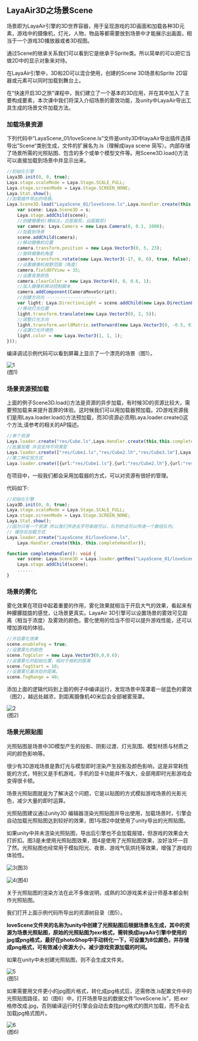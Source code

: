 ## LayaAir3D之场景Scene

场景即为LayaAir引擎的3D世界容器，用于呈现游戏的3D画面和加载各种3D元素，游戏中的摄像机，灯光，人物，物品等都需要放到场景中才能展示出画面，相当于一个游戏3D播放器或者3D视图。

通过Scene的继承关系我们可以看到它是继承于Sprite类。所以简单的可以把它当做2D中的显示对象来对待。

在LayaAir引擎中，3D和2D可以混合使用，创建的Scene 3D场景和Sprite 2D容器或元素可以同时加载到舞台上。

在“快速开启3D之旅”课程中，我们建立了一个基本的3D应用，并在其中加入了主要构成要素，本次课中我们将深入介绍场景的雾效功能，及unity中LayaAir导出工具生成的场景文件加载方法。

### 加载场景资源

下列代码中”LayaScene_01/loveScene.ls”文件是unity3D中layaAir导出插件选择导出”Scene“类别生成，文件的扩展名为.ls（理解成laya scene 简写）。内部存储了场景所需的光照贴图、包含的多个或单个模型文件等。用Scene3D.load()方法可以直接加载到场景中并显示出来。

```typescript
//初始化引擎
Laya3D.init(0, 0, true);
Laya.stage.scaleMode = Laya.Stage.SCALE_FULL;
Laya.stage.screenMode = Laya.Stage.SCREEN_NONE;
Laya.Stat.show();
//加载插件导出的场景。
Laya.Scene3D.load("LayaScene_01/loveScene.ls",Laya.Handler.create(this,function(s:Laya.Scene3D){
  	var scene: Laya.Scene3D = s;
    Laya.stage.addChild(scene);
    //创建摄像机(横纵比，近距裁剪，远距裁剪)
    var camera: Laya.Camera = new Laya.Camera(0, 0.1, 1000);
    //加载到场景
    scene.addChild(camera);
    //移动摄像机位置
    camera.transform.position = new Laya.Vector3(0, 5, 23);
    //旋转摄像机角度
    camera.transform.rotate(new Laya.Vector3(-17, 0, 0), true, false);
    //设置摄像机视野范围（角度）
    camera.fieldOfView = 35;
    //设置背景颜色
    camera.clearColor = new Laya.Vector4(0, 0, 0.6, 1);
    //加入摄像机移动控制脚本
    camera.addComponent(CameraMoveScript);
    //创建方向光 -------------------
    var light: Laya.DirectionLight = scene.addChild(new Laya.DirectionLight()) as Laya.DirectionLight;
    //移动灯光位置
    light.transform.translate(new Laya.Vector3(0, 2, 5));
    //调整灯光方向
  	light.transform.worldMatrix.setForward(new Laya.Vector3(0, -0.5, 0));
    //设置灯光环境色
    light.color = new Laya.Vector3(1, 1, 1);
}));
```

编译调试示例代码可以看到屏幕上显示了一个漂亮的场景（图1）。

![1](img/1.png)<br>(图1)

### 场景资源预加载

上面的例子Scene3D.load()方法是资源的异步加载，有时候3D的资源比较大，需要预加载来来提升首屏的体验。这时候我们可以用加载器预加载。2D游戏资源我们是用Laya.loader.load()方法预加载，而3D资源必须用Laya.loader.create()这个方法,请参考的相关的AP描述。

```typescript
//单个资源
Laya.loader.create("res/Cube.ls",Laya.Handler.create(this,this.completeHandler));
//批量加载 并且支持不同类型
Laya.loader.create(["res/Cube1.ls","res/Cube2.lh","res/Cube3.lm"],Laya.Handler.create(this,this.completeHandler));
//第二种实现方式
Laya.loader.create([{url:"res/Cube1.ls"},{url:"res/Cube2.lh"},{url:"res/Cube3.lm"}],Laya.Handler.create(this,this.completeHandler));
```

在项目中，一般我们都会采用加载器的方式，可以对资源有很好的管理。

代码如下:

```typescript
//初始化引擎
Laya3D.init(0, 0, true);
Laya.stage.scaleMode = Laya.Stage.SCALE_FULL;
Laya.stage.screenMode = Laya.Stage.SCREEN_NONE;
Laya.Stat.show();
//因为只有一个资源 所以我们传进去字符串就可以，队列的话可以传递一个数组队列。
// 缓存后加载方式
Laya.loader.create("LayaScene_01/loveScene.ls",
    Laya.Handler.create(this, this.completeHandler));

function completeHandler(): void {
    var scene: Laya.Scene3D = Laya.loader.getRes("LayaScene_01/loveScene.ls");
    Laya.stage.addChild(scene);
	......
}
```

### 场景的雾化

雾化效果在项目中起着重要的作用，雾化效果就相当于开启大气的效果，看起来有种朦朦胧胧的感觉，让场景更真实。LayaAir 3D引擎可以设置场景的雾效可见距离（相当于浓度）及雾效的颜色。雾化使用的恰当不但可以提升游戏性能，还可以增加游戏的体验。

```typescript
//开启雾化效果
scene.enableFog = true;
//设置雾化的颜色
scene.fogColor = new Laya.Vector3(0,0,0.6);
//设置雾化的起始位置，相对于相机的距离
scene.fogStart = 10;
//设置雾化最浓处的距离。
scene.fogRange = 40;
```

添加上面的逻辑代码到上面的例子中编译运行，发现场景中笼罩着一层蓝色的雾效（图2），越远处越浓，到距离摄像机40米后会全部被雾笼罩。

![2](img/2.png)</br>(图2)

### 场景光照贴图

光照贴图是场景中3D模型产生的投影、阴影过渡、灯光氛围、模型材质与材质之间的颜色影响等。

很少有3D游戏场景是靠灯光与模型即时渲染产生投影及颜色影响，这是非常耗性能的方式，特别又是手机游戏，手机的显卡功能并不强大，全部用即时光影游戏会变得很卡顿。

场景光照贴图就是为了解决这个问题，它是以贴图的方式模拟游戏场景的光影光色，减少大量的即时运算。

光照贴图建议通过unity3D 编辑器渲染光照贴图并导出使用，加载场景时，引擎会自动加载光照贴图达到较好的效果，图1与图2中就使用了unity导出的光照贴图。

如果unity中并未渲染光照贴图，导出后引擎也不会加载报错，但游戏的效果会大打折扣。图3是未使用光照贴图效果，图4是使用了光照贴图效果，汝好汝坏一目了然。光照贴图也经常用于模拟阳光、夜景、游戏气氛烘托等效果，增强了游戏的体验性。

![3](img/3.png)(图3)

![4](img/4.png)(图4)

关于光照贴图的渲染方法在此不多做说明，成熟的3D游戏美术设计师基本都会制作光照贴图。

我们打开上面示例代码所导出的资源树目录（图5）。

**loveScene文件夹的名称为unity中创建了光照贴图后根据场景名生成，其中的资源为场景光照贴图，原始的光照贴图为exr格式，需转换成layaAir引擎中使用的jpg或png格式，最好在photoShop中手动转化一下，可设置为8位颜色，并存储成png格式，可有效减小资源大小，减少游戏资源加载的时间。**

如果在unity中未创建光照贴图，则不会生成文件夹。

![5](img/5.png)</br>(图5)

如果需要用文件更小的jpg图片格式，转化成jpg格式后，还需修改.ls配置文件中的光照贴图路径，如（图6）中，打开场景导出的数据文件”loveScene.ls”，把.exr格修改成.jpg，否则编译运行时引擎会自动去查找png格式的图片加载，而不会去加载jpg格式图片。

![6](img/6.png)</br>(图6)